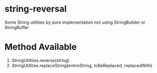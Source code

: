 # string-reversal
Some String utilities by pure implementation not using StringBuilder or StringBuffer
# Method Available
1) StringUtilities.reverse(string)
2) StringUtilities.replaceString(entireString, toBeReplaced, replacedWith)